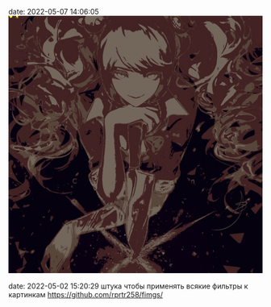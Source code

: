 date: 2022-05-07 14:06:05
![](/blog/static/img/f2MVzdG7AlI.jpg)

date: 2022-05-02 15:20:29
штука чтобы применять всякие фильтры к картинкам
https://github.com/rprtr258/fimgs/
